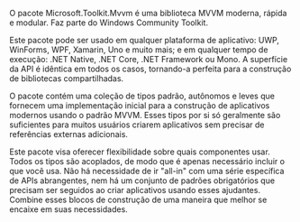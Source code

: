 ﻿O pacote Microsoft.Toolkit.Mvvm é uma biblioteca MVVM moderna, rápida e modular. Faz parte do Windows Community Toolkit.

Este pacote pode ser usado em qualquer plataforma de aplicativo: UWP, WinForms, WPF, Xamarin, Uno e muito mais; e em qualquer tempo de execução: .NET Native, .NET Core, .NET Framework ou Mono. A superfície da API é idêntica em todos os casos, tornando-a perfeita para a construção de bibliotecas compartilhadas.

O pacote contém uma coleção de tipos padrão, autônomos e leves que fornecem uma implementação inicial para a construção de aplicativos modernos usando o padrão MVVM. Esses tipos por si só geralmente são suficientes para muitos usuários criarem aplicativos sem precisar de referências externas adicionais.

Este pacote visa oferecer flexibilidade sobre quais componentes usar. Todos os tipos são acoplados, de modo que é apenas necessário incluir o que você usa. Não há necessidade de ir "all-in" com uma série específica de APIs abrangentes, nem há um conjunto de padrões obrigatórios que precisam ser seguidos ao criar aplicativos usando esses ajudantes. Combine esses blocos de construção de uma maneira que melhor se encaixe em suas necessidades.